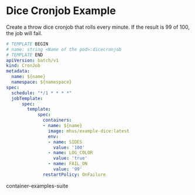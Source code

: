 

# Dice Cronjob Example

Create a throw dice cronjob that rolls every minute. If the result is 99 of 100, the job will fail.

```yaml
# TEMPLATE BEGIN
# name: string <Name of the pod>:dicecronjob
# TEMPLATE END
apiVersion: batch/v1
kind: CronJob
metadata:
  name: ${name}
  namespace: ${namespace}
spec:
  schedule: "*/1 * * * *"
  jobTemplate:
      spec:
        template:
            spec:
              containers:
              - name: ${name}
                image: mhus/example-dice:latest
                env:
                - name: SIDES
                  value: '100'
                - name: LOG_COLOR
                  value: 'true'
                - name: FAIL_ON
                  value: '99'
              restartPolicy: OnFailure
```

container-examples-suite